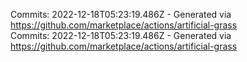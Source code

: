 Commits: 2022-12-18T05:23:19.486Z - Generated via https://github.com/marketplace/actions/artificial-grass
<br>
Commits: 2022-12-18T05:23:19.486Z - Generated via https://github.com/marketplace/actions/artificial-grass
<br>
